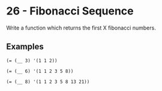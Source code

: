 # 26 - Fibonacci Sequence

Write a function which returns the first X fibonacci numbers.


## Examples


    (= (__ 3) '(1 1 2))

    (= (__ 6) '(1 1 2 3 5 8))

    (= (__ 8) '(1 1 2 3 5 8 13 21))
